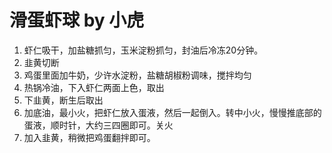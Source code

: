 # 滑蛋虾球 by 小虎

1. 虾仁吸干，加盐糖抓匀，玉米淀粉抓匀，封油后冷冻20分钟。
2. 韭黄切断
3. 鸡蛋里面加牛奶，少许水淀粉，盐糖胡椒粉调味，搅拌均匀
4. 热锅冷油，下入虾仁两面上色，取出
5. 下韭黄，断生后取出
6. 加底油，最小火，把虾仁放入蛋液，然后一起倒入。转中小火，慢慢推底部的蛋液，顺时针，大约三四圈即可。关火
7. 加入韭黄，稍微把鸡蛋翻拌即可。
